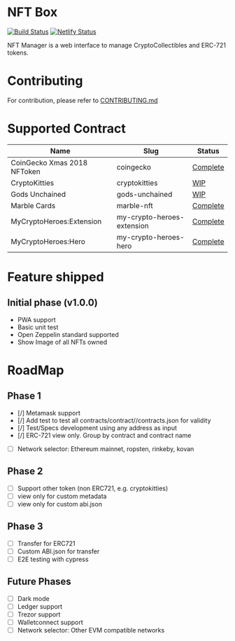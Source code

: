 # NFT Box

[![Build Status](https://travis-ci.org/coingecko/nft-manager.svg?branch=master)](https://travis-ci.org/coingecko/nft-manager)
[![Netlify Status](https://api.netlify.com/api/v1/badges/08b82cd8-2d1f-4e5c-a921-cdec960554bd/deploy-status)](https://app.netlify.com/sites/nft-manager/deploys)


NFT Manager is a web interface to manage CryptoCollectibles and ERC-721 tokens.

# Contributing

For contribution, please refer to [CONTRIBUTING.md](CONTRIBUTING.md)

# Supported Contract

| Name                        | Slug                       | Status                                              |
| --------------------------- | -------------------------- | --------------------------------------------------- |
| CoinGecko Xmas 2018 NFToken | coingecko                  | [Complete](src/contracts/contract/coingecko)        |
| CryptoKitties               | cryptokitties              | [WIP](src/contracts/contract/cryptokitties)         |
| Gods Unchained              | gods-unchained             | [WIP](src/contracts/contract/gods-unchained)        |
| Marble Cards                | marble-nft                 | [Complete](src/contracts/contract/marble-nft)       |
| MyCryptoHeroes:Extension    | my-crypto-heroes-extension | [Complete](src/contracts/contract/my-crypto-heroes-extension) |
| MyCryptoHeroes:Hero         | my-crypto-heroes-hero      | [Complete](src/contracts/contract/my-crypto-heroes-hero) |

# Feature shipped

## Initial phase (v1.0.0)

- PWA support
- Basic unit test
- Open Zeppelin standard supported
- Show Image of all NFTs owned

# RoadMap

## Phase 1

- [/] Metamask support
- [/] Add test to test all contracts/contract/<nft>/contracts.json for validity
- [/] Test/Specs development using any address as input
- [/] ERC-721 view only. Group by contract and contract name
- [ ] Network selector: Ethereum mainnet, ropsten, rinkeby, kovan

## Phase 2

- [ ] Support other token (non ERC721, e.g. cryptokitties)
- [ ] view only for custom metadata
- [ ] view only for custom abi.json

## Phase 3

- [ ] Transfer for ERC721
- [ ] Custom ABI.json for transfer
- [ ] E2E testing with cypress

## Future Phases

- [ ] Dark mode
- [ ] Ledger support
- [ ] Trezor support
- [ ] Walletconnect support
- [ ] Network selector: Other EVM compatible networks

